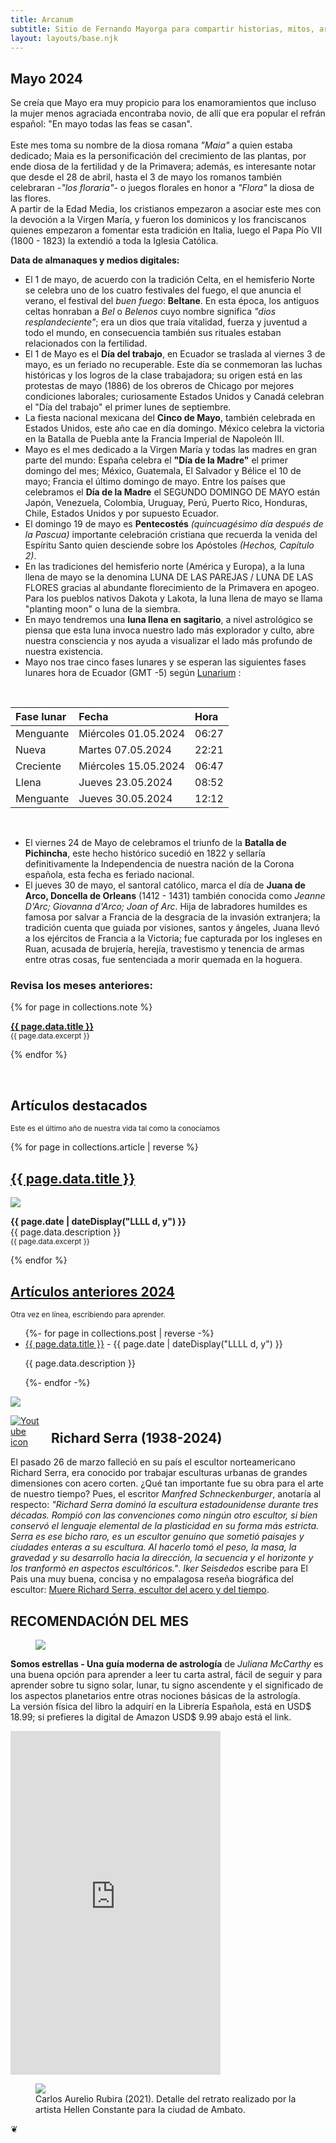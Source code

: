 ```yaml
---
title: Arcanum
subtitle: Sitio de Fernando Mayorga para compartir historias, mitos, arte y literatura del mundo antiguo y no tan antiguo.
layout: layouts/base.njk
---
```


## Mayo 2024

<div class="intro">

Se creía que Mayo era muy propicio para los enamoramientos que incluso la mujer menos agraciada encontraba novio, de allí que era popular el refrán español: "En mayo todas las feas se casan".  
<br/>
Este mes toma su nombre de la diosa romana *"Maia"* a quien estaba dedicado; Maia es la personificación del crecimiento de las plantas, por ende diosa de la fertilidad y de la Primavera; además, es interesante notar que desde el 28 de abril, hasta el 3 de mayo los romanos también celebraran -*"los floraria"*- o juegos florales en honor a *"Flora"* la diosa de las flores.  
A partir de la Edad Media, los cristianos empezaron a asociar este mes con la devoción a la Virgen María, y fueron los dominicos y los franciscanos quienes empezaron a fomentar esta tradición en Italia, luego el Papa Pío VII (1800 - 1823) la extendió a toda la Iglesia Católica.

</div>

**Data de almanaques y medios digitales:**

- El 1 de mayo, de acuerdo con la tradición Celta, en el hemisferio Norte se celebra uno de los cuatro festivales del fuego, el que anuncia el verano, el festival del *buen fuego*: **Beltane**. En esta época, los antiguos celtas honraban a *Bel* o *Belenos* cuyo nombre significa *"dios resplandeciente"*; era un dios que traía vitalidad, fuerza y juventud a todo el mundo, en consecuencia también sus rituales estaban relacionados con la fertilidad. 
- El 1 de Mayo es el **Día del trabajo**, en Ecuador se traslada al viernes 3 de mayo, es un feriado no recuperable. Este día se conmemoran las luchas históricas y los logros de la clase trabajadora; su origen está en las protestas de mayo (1886) de los obreros de Chicago por mejores condiciones laborales; curiosamente Estados Unidos y Canadá celebran el "Día del trabajo" el primer lunes de septiembre.
- La fiesta nacional mexicana del **Cinco de Mayo**, también celebrada en Estados Unidos, este año cae en día domingo. México celebra la victoria en la Batalla de Puebla ante la Francia Imperial de Napoleón III.  
- Mayo es el mes dedicado a la Virgen María y todas las madres en gran parte del mundo: España celebra el **"Día de la Madre"** el primer domingo del mes; México, Guatemala, El Salvador y Bélice el 10 de mayo; Francia el último domingo de mayo. Entre los países que celebramos el **Día de la Madre** el SEGUNDO DOMINGO DE MAYO están Japón, Venezuela, Colombia, Uruguay, Perú, Puerto Rico, Honduras, Chile, Estados Unidos y por supuesto Ecuador.  
- El domingo 19 de mayo es **Pentecostés** *(quincuagésimo día después de la Pascua)* importante celebración cristiana que recuerda la venida del Espíritu Santo quien desciende sobre los Apóstoles *(Hechos, Capítulo 2)*.
- En las tradiciones del hemisferio norte (América y Europa), a la luna llena de mayo se la denomina LUNA DE LAS PAREJAS / LUNA DE LAS FLORES gracias al abundante florecimiento de la Primavera en apogeo. Para los pueblos nativos Dakota y Lakota, la luna llena de mayo se llama "planting moon" o luna de la siembra.
- En mayo tendremos una **luna llena en sagitario**, a nivel astrológico se piensa que esta luna invoca nuestro lado más explorador y culto, abre nuestra consciencia y nos ayuda a visualizar el lado más profundo de nuestra existencia.
- Mayo nos trae cinco fases lunares y se esperan las siguientes fases lunares hora de Ecuador (GMT -5) según [Lunarium](https://www.lunarium.co.uk) :

<br/>  

| Fase lunar              | Fecha 	| Hora |
| :---------------- | :------  	| :---- |
| Menguante        |   Miércoles 01.05.2024   	| 06:27 |
| Nueva           |   Martes 07.05.2024   	| 22:21 |
| Creciente    |  Miércoles 15.05.2024   	| 06:47 |
| Llena |  Jueves 23.05.2024   	| 08:52 |  
| Menguante        |   Jueves 30.05.2024   	| 12:12 |  

<br/>  

- El viernes 24 de Mayo de celebramos el triunfo de la **Batalla de Pichincha**, este hecho histórico sucedió en 1822 y sellaría definitivamente la Independencia de nuestra nación de la Corona española, esta fecha es feriado nacional.
- El jueves 30 de mayo, el santoral católico, marca el día de **Juana de Arco, Doncella de Orleans** (1412 - 1431) también conocida como *Jeanne D'Arc; Giovanna d'Arco; Joan of Arc*. Hija de labradores humildes es famosa por salvar a Francia de la desgracia de la invasión extranjera; la tradición cuenta que guiada por visiones, santos y ángeles, Juana llevó a los ejércitos de Francia a la Victoria; fue capturada por los ingleses en Ruan, acusada de brujería, herejía, travestismo y tenencia de armas entre otras cosas, fue sentenciada  a morir quemada en la hoguera.  
  
### Revisa los meses anteriores:

{% for page in collections.note %}
  <p><a href="{{ page.url }}"><strong>{{ page.data.title }}</strong></a><br/>
	<small> {{ page.data.excerpt }}</small></p>

{% endfor %}


<br/>  
<div class="ocre-river">

<h2>Artículos destacados</h2><p><small>Este es el último año de nuestra vida tal como la conocíamos</small></p>

{% for page in collections.article | reverse %}

<div class="cards">
  <h2><a href="{{ page.url }}">{{ page.data.title }}</a></h2>
	<img src=" {{ page.data.image }}"/>
  <p> <time datetime="{{ page.date }}"><b>{{ page.date | dateDisplay("LLLL d, y") }}</b></time><br/>
{{ page.data.description }} </br><small> {{ page.data.excerpt }}</small></p>
</div>

{% endfor %}
</div>

<div class="meta-river">
<h2><a href="/2024">Artículos anteriores 2024</a></h2><p><small>Otra vez en línea, escribiendo para aprender.</small><p>

<ul class="listing">
{%- for page in collections.post | reverse -%}
  <li>
    <a class="ptsans" href="{{ page.url }}">{{ page.data.title }}</a> -
    <time datetime="{{ page.date }}">{{ page.date | dateDisplay("LLLL d, y") }}</time>
  </li>
  <p class="descriptor">{{ page.data.description }}</p>
{%- endfor -%}
</ul>
</div>

<div id="serra" class="full-width">
<img class="wide" src="https://res.cloudinary.com/magnvs/image/upload/ar_16:9,c_fill,e_sharpen,g_auto,h_375,w_1000/v1711594290/IMG_1620_kjrplp.jpg"/>
</div>

<div class="nakedLink">
<div style="width:50px;display:block;float:left;margin:0;padding-right:15px;">

  [![Youtube icon](/images/youtube-red.svg)](https://youtu.be/ra0L_53uUbY?si=L9Wm-vQFAsykolMM)    

</div>
</div>
<h2 style="margin-top:1.8em;">Richard Serra (1938-2024)</h2>
<div style="clear:both;margin-bottom:2em;">  

El pasado 26 de marzo falleció en su país el escultor norteamericano Richard Serra, era conocido por trabajar esculturas urbanas de grandes dimensiones con acero corten. ¿Qué tan importante fue su obra para el arte de nuestro tiempo? Pues, el escritor *Manfred Schneckenburger*, anotaría al respecto: *"Richard Serra dominó la escultura estadounidense durante tres décadas. Rompió con las convenciones como ningún otro escultor, si bien conservó el lenguaje elemental de la plasticidad en su forma más estricta. Serra es ese bicho raro, es un escultor genuino que sometió paisajes y ciudades enteras a su escultura. Al hacerlo tomó el peso, la masa, la gravedad y su desarrollo hacia la dirección, la secuencia y el horizonte y los tranformò en aspectos escultóricos."*. *Iker Seisdedos* escribe para El Pais una muy buena, concisa y no empalagosa reseña biográfica del escultor: [Muere Richard Serra, escultor del acero y del tiempo](https://elpais.com/cultura/2024-03-27/muere-richard-serra-escultor-del-acero-y-del-tiempo.html).

</div>  

<div class="pearl-river">

## RECOMENDACIÓN DEL MES

<figure>
<img class="fit" src="https://res.cloudinary.com/magnvs/image/upload/v1711657542/IMG_1622_rvdgzp.jpg"/>
</figure>

**Somos estrellas - Una guía moderna de astrología** de *Juliana McCarthy* es una buena opción para aprender a leer tu carta astral, fácil de seguir y para aprender sobre tu signo solar, lunar,  tu signo ascendente y el significado de los aspectos planetarios entre otras nociones básicas de la astrología.  
La versión física del libro la adquirí en la Librería Española, está en USD$ 18.99; si prefieres la digital de Amazon USD$ 9.99 abajo está el link.  

<div class="middle">
<iframe type="text/html" sandbox="allow-scripts allow-same-origin allow-popups" width="336" height="550" frameborder="0" allowfullscreen style="max-width:100%" src="https://read.amazon.com/kp/card?asin=B07PK9WP6Q&preview=inline&linkCode=kpe&ref_=cm_sw_r_kb_dp_G6MJ1B0NCFB3H7MJJMZC&tag=fernanz-20" ></iframe>
</div>
</div>  

<figure>
<img class="fit" src="https://res.cloudinary.com/magnvs/image/upload/v1711656482/IMG_20210518_131436_c8r70x.jpg"/>
<figcaption> Carlos Aurelio Rubira (2021). Detalle del retrato realizado por la artista Hellen Constante para la ciudad de Ambato.</figcaption>
</figure>  


<script data-letterbirduser="fmayorga-uno" data-showheader="true" datatargetelement="ocre-river" src="https://letterbird.co/embed/v1.js"></script>
<div class="fleuron">&#10086;</div>

